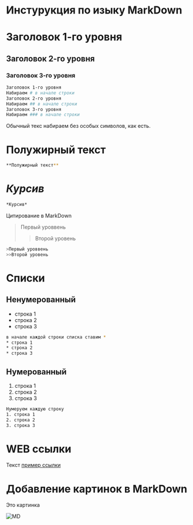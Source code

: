 # Инстурукция по изыку MarkDown
# Заголовок 1-го уровня
## Заголовок 2-го уровня
### Заголовок 3-го уровня
```sh
Заголовок 1-го уровня
Набираем # в начале строки
Заголовок 2-го уровня
Набираем ## в начале строки
Заголовок 3-го уровня
Набираем ### в начале строки
```
Обычный текс набираем без особых символов, как есть.

# **Полужирный текст**
```sh
**Полужирный текст**
```
# *Курсив*
```sh
*Курсив*
```
Цитирование в MarkDown
>Первый уроввень
>>Второй уровень
```sh
>Первый уроввень
>>Второй уровень
```
# Списки 
## Ненумерованный
* строка 1
* строка 2
* строка 3
```sh 
в начале каждой строки списка ставим *
* строка 1
* строка 2
* строка 3
```
## Нумерованный
1. строка 1
2. строка 2
3. строка 3
```sh
Нумеруем каждую строку
1. строка 1
2. строка 2
3. строка 3
```
# WEB ссылки

Текст [пример ссылки](http://example.com "Всплывающая подсказка")

# Добавление картинок в MarkDown
Это картинка

![MD](mdimg.jpg)
